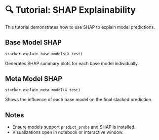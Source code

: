 # 🔍 Tutorial: SHAP Explainability

This tutorial demonstrates how to use SHAP to explain model predictions.

## Base Model SHAP

```python
stacker.explain_base_models(X_test)
```

Generates SHAP summary plots for each base model individually.

## Meta Model SHAP

```python
stacker.explain_meta_model(X_test)
```

Shows the influence of each base model on the final stacked prediction.

## Notes

- Ensure models support `predict_proba` and SHAP is installed.
- Visualizations open in notebook or interactive window.
